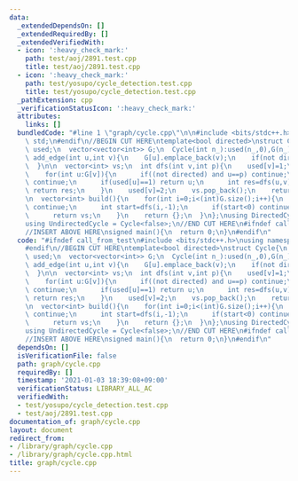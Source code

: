 ```yaml
---
data:
  _extendedDependsOn: []
  _extendedRequiredBy: []
  _extendedVerifiedWith:
  - icon: ':heavy_check_mark:'
    path: test/aoj/2891.test.cpp
    title: test/aoj/2891.test.cpp
  - icon: ':heavy_check_mark:'
    path: test/yosupo/cycle_detection.test.cpp
    title: test/yosupo/cycle_detection.test.cpp
  _pathExtension: cpp
  _verificationStatusIcon: ':heavy_check_mark:'
  attributes:
    links: []
  bundledCode: "#line 1 \"graph/cycle.cpp\"\n\n#include <bits/stdc++.h>\nusing namespace\
    \ std;\n#endif\n//BEGIN CUT HERE\ntemplate<bool directed>\nstruct Cycle{\n  vector<int>\
    \ used;\n  vector<vector<int>> G;\n  Cycle(int n_):used(n_,0),G(n_){}\n\n  void\
    \ add_edge(int u,int v){\n    G[u].emplace_back(v);\n    if(not directed) G[v].emplace_back(u);\n\
    \  }\n\n  vector<int> vs;\n  int dfs(int v,int p){\n    used[v]=1;\n    vs.emplace_back(v);\n\
    \    for(int u:G[v]){\n      if((not directed) and u==p) continue;\n      if(used[u]==2)\
    \ continue;\n      if(used[u]==1) return u;\n      int res=dfs(u,v);\n      if(~res)\
    \ return res;\n    }\n    used[v]=2;\n    vs.pop_back();\n    return -1;\n  }\n\
    \n  vector<int> build(){\n    for(int i=0;i<(int)G.size();i++){\n      if(used[i])\
    \ continue;\n      int start=dfs(i,-1);\n      if(start<0) continue;\n      vs.erase(vs.begin(),find(vs.begin(),vs.end(),start));\n\
    \      return vs;\n    }\n    return {};\n  }\n};\nusing DirectedCycle = Cycle<true>;\n\
    using UndirectedCycle = Cycle<false>;\n//END CUT HERE\n#ifndef call_from_test\n\
    //INSERT ABOVE HERE\nsigned main(){\n  return 0;\n}\n#endif\n"
  code: "#ifndef call_from_test\n#include <bits/stdc++.h>\nusing namespace std;\n\
    #endif\n//BEGIN CUT HERE\ntemplate<bool directed>\nstruct Cycle{\n  vector<int>\
    \ used;\n  vector<vector<int>> G;\n  Cycle(int n_):used(n_,0),G(n_){}\n\n  void\
    \ add_edge(int u,int v){\n    G[u].emplace_back(v);\n    if(not directed) G[v].emplace_back(u);\n\
    \  }\n\n  vector<int> vs;\n  int dfs(int v,int p){\n    used[v]=1;\n    vs.emplace_back(v);\n\
    \    for(int u:G[v]){\n      if((not directed) and u==p) continue;\n      if(used[u]==2)\
    \ continue;\n      if(used[u]==1) return u;\n      int res=dfs(u,v);\n      if(~res)\
    \ return res;\n    }\n    used[v]=2;\n    vs.pop_back();\n    return -1;\n  }\n\
    \n  vector<int> build(){\n    for(int i=0;i<(int)G.size();i++){\n      if(used[i])\
    \ continue;\n      int start=dfs(i,-1);\n      if(start<0) continue;\n      vs.erase(vs.begin(),find(vs.begin(),vs.end(),start));\n\
    \      return vs;\n    }\n    return {};\n  }\n};\nusing DirectedCycle = Cycle<true>;\n\
    using UndirectedCycle = Cycle<false>;\n//END CUT HERE\n#ifndef call_from_test\n\
    //INSERT ABOVE HERE\nsigned main(){\n  return 0;\n}\n#endif\n"
  dependsOn: []
  isVerificationFile: false
  path: graph/cycle.cpp
  requiredBy: []
  timestamp: '2021-01-03 18:39:08+09:00'
  verificationStatus: LIBRARY_ALL_AC
  verifiedWith:
  - test/yosupo/cycle_detection.test.cpp
  - test/aoj/2891.test.cpp
documentation_of: graph/cycle.cpp
layout: document
redirect_from:
- /library/graph/cycle.cpp
- /library/graph/cycle.cpp.html
title: graph/cycle.cpp
---
```

